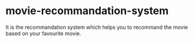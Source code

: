 # movie-recommandation-system
It is the recommandation system which helps you to recommand the movie based on your favourite movie.

